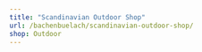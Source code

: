```yaml
---
title: "Scandinavian Outdoor Shop"
url: /bachenbuelach/scandinavian-outdoor-shop/
shop: Outdoor
---
```

